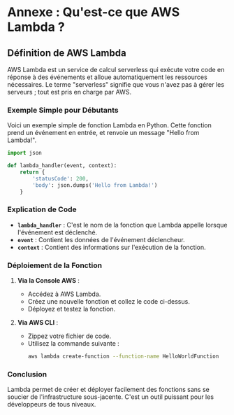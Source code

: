 # Annexe : Qu'est-ce que AWS Lambda ?

## Définition de AWS Lambda

AWS Lambda est un service de calcul serverless qui exécute votre code en réponse à des événements et alloue automatiquement les ressources nécessaires. Le terme "serverless" signifie que vous n'avez pas à gérer les serveurs ; tout est pris en charge par AWS.

### Exemple Simple pour Débutants

Voici un exemple simple de fonction Lambda en Python. Cette fonction prend un événement en entrée, et renvoie un message "Hello from Lambda!".

```python
import json

def lambda_handler(event, context):
    return {
        'statusCode': 200,
        'body': json.dumps('Hello from Lambda!')
    }
```

### Explication de Code

- **`lambda_handler`** : C'est le nom de la fonction que Lambda appelle lorsque l'événement est déclenché.
- **`event`** : Contient les données de l'événement déclencheur.
- **`context`** : Contient des informations sur l'exécution de la fonction.

### Déploiement de la Fonction

1. **Via la Console AWS** :
   - Accédez à AWS Lambda.
   - Créez une nouvelle fonction et collez le code ci-dessus.
   - Déployez et testez la fonction.

2. **Via AWS CLI** :
   - Zippez votre fichier de code.
   - Utilisez la commande suivante :
     ```bash
     aws lambda create-function --function-name HelloWorldFunction      --zip-file fileb://function.zip --handler lambda_function.lambda_handler      --runtime python3.8 --role arn:aws:iam::123456789012:role/execution_role
     ```

### Conclusion

Lambda permet de créer et déployer facilement des fonctions sans se soucier de l'infrastructure sous-jacente. C'est un outil puissant pour les développeurs de tous niveaux.
